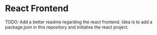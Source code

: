 # React Frontend

TODO: Add a better readme regarding the react frontend.
Idea is to add a package.json in this repository and initialise the react project.